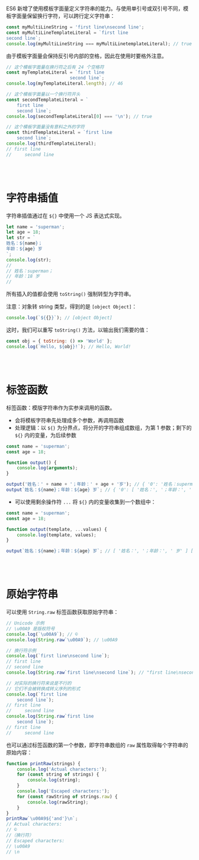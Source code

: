 <br>

ES6 新增了使用模板字面量定义字符串的能力。与使用单引号或双引号不同，模板字面量保留换行字符，可以跨行定义字符串：

```js
const myMultiLineString = 'first line\nsecond line';
const myMultiLineTemplateLiteral = `first line
second line`;
console.log(myMultiLineString === myMultiLinetemplateLiteral); // true
```

由于模板字面量会保持反引号内部的空格，因此在使用时要格外注意。

```js
// 这个模板字面量在换行符之后有 24 个空格符
const myTemplateLiteral = `first line
                        second line`;
console.log(myTemplateLiteral.length); // 46

// 这个模板字面量以一个换行符开头
const secondTemplateLiteral = `
    first line
    second line`;
console.log(secondTemplateLiteral[0] === '\n'); // true

// 这个模板字面量没有意料之外的字符
const thirdTemplateLiteral = `first line
    second line`;
console.log(thirdTemplateLiteral);
// first line
//     second line
```

<br><br>

# 字符串插值

字符串插值通过在 `${}` 中使用一个 JS 表达式实现。

```js
let name = 'superman';
let age = 18;
let str = `
姓名：${name}；
年龄：${age} 岁
`;
console.log(str);
//
// 姓名：superman；
// 年龄：18 岁
//
```

所有插入的值都会使用 `toString()` 强制转型为字符串。

注意：对象转 string 类型，得到的是 `[object Object]`：

```js
console.log(`${{}}`); // [object Object]
```

这时，我们可以重写 `toString()` 方法，以输出我们需要的值：

```js
const obj = { toString: () => 'World' };
console.log(`Hello, ${obj}!`); // Hello, World!
```

<br><br>

# 标签函数

标签函数：模版字符串作为实参来调用的函数。

-   会将模板字符串先处理成多个参数，再调用函数
-   处理逻辑：以 `${}` 为分界点，将分开的字符串组成数组，为第 1 参数；剩下的 `${}` 内的变量，为后续参数

```js
const name = 'superman';
const age = 18;

function output() {
    console.log(arguments);
}

output('姓名：' + name + '；年龄：' + age + '岁'); // { '0': '姓名：superman；年龄：18岁' }
output`姓名：${name}；年龄：${age} 岁`; // { '0': [ '姓名：', '；年龄：', ' 岁' ], '1': 'superman', '2': 18 }
```

-   可以使用剩余操作符 `...` 将 `${}` 内的变量收集到一个数组中：

```js
const name = 'superman';
const age = 18;

function output(template, ...values) {
    console.log(template, values);
}

output`姓名：${name}；年龄：${age} 岁`; // [ '姓名：', '；年龄：', ' 岁' ] [ 'superman', 18 ]
```

<br><br>

# 原始字符串

可以使用 `String.raw` 标签函数获取原始字符串：

```js
// Unicode 示例
// \u00A9 是版权符号
console.log(`\u00A9`); // ©
console.log(String.raw`\u00A9`); // \u00A9

// 换行符示例
console.log(`first line\nsecond line`);
// first line
// second line
console.log(String.raw`first line\nsecond line`); // "first line\nsecond line"

// 对实际的换行符来说是不行的
// 它们不会被转换成转义序列的形式
console.log(`first line
    second line`);
// first line
//     second line
console.log(String.raw`first line
    second line`);
// first line
//     second line
```

也可以通过标签函数的第一个参数，即字符串数组的 `raw` 属性取得每个字符串的原始内容：

```js
function printRaw(strings) {
    console.log('Actual characters:');
    for (const string of strings) {
        console.log(string);
    }
    console.log('Escaped characters:');
    for (const rawString of strings.raw) {
        console.log(rawString);
    }
}
printRaw`\u00A9${'and'}\n`;
// Actual characters:
// ©
//（换行符）
// Escaped characters:
// \u00A9
// \n
```

<br>
